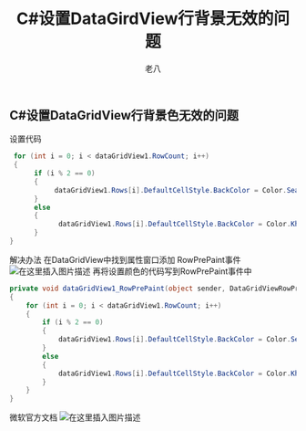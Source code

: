 ﻿---
layout: post
title: C#设置DataGirdView行背景无效的问题
subheading: 
    C#开发
author: 老八
categories: zyy
banner:
  video: https://vjs.zencdn.net/v/oceans.mp4
  loop: true
  volume: 0.8
  start_at: 8.5
  image: https://bit.ly/3xTmdUP
  opacity: 0.618
  background: "#000"
  height: "100vh"
  min_height: "38vh"
  heading_style: "font-size: 4.25em; font-weight: bold; text-decoration: underline"
  subheading_style: "color: gold"
tags: C# Winform
sidebar: []
---

## C#设置DataGridView行背景色无效的问题
设置代码

```csharp
 for (int i = 0; i < dataGridView1.RowCount; i++)
 {
      if (i % 2 == 0)
      {
           dataGridView1.Rows[i].DefaultCellStyle.BackColor = Color.SeaGreen;
      }
      else
      {
            dataGridView1.Rows[i].DefaultCellStyle.BackColor = Color.Khaki;
      }
}
```
解决办法 在DataGridView中找到属性窗口添加 RowPrePaint事件
![在这里插入图片描述](https://img-blog.csdnimg.cn/20200329175832613.png?x-oss-process=image/watermark,type_ZmFuZ3poZW5naGVpdGk,shadow_10,text_aHR0cHM6Ly9ibG9nLmNzZG4ubmV0L3dlaXhpbl80MzgyNjEwOQ==,size_16,color_FFFFFF,t_70#pic_center)
再将设置颜色的代码写到RowPrePaint事件中

```csharp
private void dataGridView1_RowPrePaint(object sender, DataGridViewRowPrePaintEventArgs e)
{
    for (int i = 0; i < dataGridView1.RowCount; i++)
    {
        if (i % 2 == 0)
        {
            dataGridView1.Rows[i].DefaultCellStyle.BackColor = Color.SeaGreen;
        }
        else
        {
            dataGridView1.Rows[i].DefaultCellStyle.BackColor = Color.Khaki;
        }
    }
}
```
微软官方文档
![在这里插入图片描述](https://img-blog.csdnimg.cn/20200329180058606.png?x-oss-process=image/watermark,type_ZmFuZ3poZW5naGVpdGk,shadow_10,text_aHR0cHM6Ly9ibG9nLmNzZG4ubmV0L3dlaXhpbl80MzgyNjEwOQ==,size_16,color_FFFFFF,t_70#pic_center)

